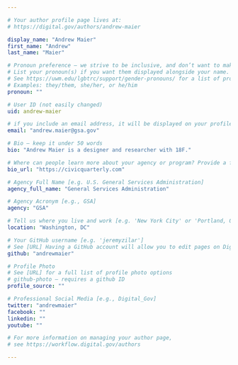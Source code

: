 ```yaml
---

# Your author profile page lives at:
# https://digital.gov/authors/andrew-maier

display_name: "Andrew Maier"
first_name: "Andrew"
last_name: "Maier"

# Pronoun preference — we strive to be inclusive, and don’t want to make assumptions on a person’s first name (be it a gender-neutral name, or is one more common in languages other than English). Learn more http://www.MyPronouns.org
# List your pronoun(s) if you want them displayed alongside your name. Leave it blank and we'll use just your name.
# See https://uwm.edu/lgbtrc/support/gender-pronouns/ for a list of pronouns
# Examples: they/them, she/her, or he/him
pronoun: ""

# User ID (not easily changed)
uid: andrew-maier

# if you include an email address, it will be displayed on your profile page
email: "andrew.maier@gsa.gov"

# Bio — keep it under 50 words
bio: "Andrew Maier is a designer and researcher with 18F."

# Where can people learn more about your agency or program? Provide a full URL [e.g. 'https://www.example.gov/']
bio_url: "https://civicquarterly.com"

# Agency Full Name [e.g. U.S. General Services Administration]
agency_full_name: "General Services Administration"

# Agency Acronym [e.g., GSA]
agency: "GSA"

# Tell us where you live and work [e.g. 'New York City' or 'Portland, OR']
location: "Washington, DC"

# Your GitHub username [e.g. 'jeremyzilar']
# See [URL] Having a GitHub account will allow you to edit pages on DigitalGov. The image used in your GitHub account can also be used to populate your digital.gov profile photo.
github: "andrewmaier"

# Profile Photo
# See [URL] for a full list of profile photo options
# github-photo — requires a github ID
profile_source: ""

# Professional Social Media [e.g., Digital_Gov]
twitter: "andrewmaier"
facebook: ""
linkedin: ""
youtube: ""

# For more information on managing your author page,
# see https://workflow.digital.gov/authors

---
```

